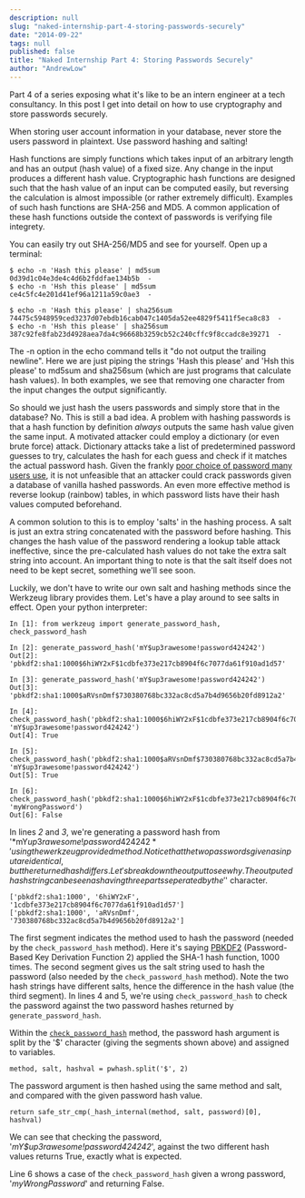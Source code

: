 ```yaml
---
description: null
slug: "naked-internship-part-4-storing-passwords-securely"
date: "2014-09-22"
tags: null
published: false
title: "Naked Internship Part 4: Storing Passwords Securely"
author: "AndrewLow"
---
```


Part 4 of a series exposing what it's like to be an intern engineer at a tech consultancy. In this post I get into detail on how to use cryptography and store passwords securely.

When storing user account information in your database, never store the users password in plaintext. Use password hashing and salting! 

Hash functions are simply functions which takes input of an arbitrary length and has an output (hash value) of a fixed size. Any change in the input produces a different hash value. Cryptographic hash functions are designed such that the hash value of an input can be computed easily, but reversing the calculation is almost impossible (or rather extremely difficult). Examples of such hash functions are SHA-256 and MD5. A common application of these hash functions outside the context of passwords is verifying file integrety.

You can easily try out SHA-256/MD5 and see for yourself. Open up a terminal:

    $ echo -n 'Hash this please' | md5sum
    0d39d1c04e3de4c4d6b2fddfae134b5b  -
    $ echo -n 'Hsh this please' | md5sum
    ce4c5fc4e201d41ef96a1211a59c0ae3  -
    
    $ echo -n 'Hash this please' | sha256sum
    74475c5948959ced3237d07ebdb16cab047c1405da52ee4829f5411f5eca8c83  -
    $ echo -n 'Hsh this please' | sha256sum
    387c92fe8fab23d4928aea7da4c96668b3259cb52c240cffc9f8ccadc8e39271  -


The -n option in the echo command tells it "do not output the trailing newline". Here we are just piping the strings 'Hash this please' and 'Hsh this please' to md5sum and sha256sum (which are just programs that calculate hash values). In both examples, we see that removing one character from the input changes the output significantly.

So should we just hash the users passwords and simply store that in the database? No. This is still a bad idea. A problem with hashing passwords is that a hash function by definition *always* outputs the same hash value given the same input. A motivated attacker could employ a dictionary (or even brute force) attack. Dictionary attacks take a list of predetermined password guesses to try, calculates the hash for each guess and check if it matches the actual password hash. Given the frankly [poor choice of password many users use](http://splashdata.com/press/worstpasswords2013.htm), it is not unfeasible that an attacker could crack passwords given a database of vanilla hashed passwords. An even more effective method is reverse lookup (rainbow) tables, in which password lists have their hash values computed beforehand.

A common solution to this is to employ 'salts' in the hashing process. A salt is just an extra string concatenated with the password before hashing. This changes the hash value of the password rendering a lookup table attack ineffective, since the pre-calculated hash values do not take the extra salt string into account. An important thing to note is that the salt itself does not need to be kept secret, something we'll see soon. 

Luckily, we don't have to write our own salt and hashing methods since the Werkzeug library provides them. Let's have a play around to see salts in effect. Open your python interpreter:

    In [1]: from werkzeug import generate_password_hash, check_password_hash
    
    In [2]: generate_password_hash('mY$up3rawesome!password424242')
    Out[2]: 'pbkdf2:sha1:1000$6hiWY2xF$1cdbfe373e217cb8904f6c7077da61f910ad1d57'
    
    In [3]: generate_password_hash('mY$up3rawesome!password424242')
    Out[3]: 'pbkdf2:sha1:1000$aRVsnDmf$730380768bc332ac8cd5a7b4d9656b20fd8912a2'
    
    In [4]: check_password_hash('pbkdf2:sha1:1000$6hiWY2xF$1cdbfe373e217cb8904f6c7077da61f910ad1d57', 'mY$up3rawesome!password424242')
    Out[4]: True
    
    In [5]: check_password_hash('pbkdf2:sha1:1000$aRVsnDmf$730380768bc332ac8cd5a7b4d9656b20fd8912a2', 'mY$up3rawesome!password424242')
    Out[5]: True
    
    In [6]: check_password_hash('pbkdf2:sha1:1000$6hiWY2xF$1cdbfe373e217cb8904f6c7077da61f910ad1d57', 'myWrongPassword')
    Out[6]: False

In lines *2* and *3*, we're generating a password hash from '*mY$up3rawesome!password424242*' using the werkzeug provided method.
Notice that the two passwords given as input are identical, but the returned hash differs. Let's break down the output to see why. The outputed hash string can be seen as having three parts seperated by the '$' character.

	['pbkdf2:sha1:1000', '6hiWY2xF', '1cdbfe373e217cb8904f6c7077da61f910ad1d57']
	['pbkdf2:sha1:1000', 'aRVsnDmf', '730380768bc332ac8cd5a7b4d9656b20fd8912a2']

The first segment indicates the method used to hash the password (needed by the `check_password_hash` method). Here it's saying [PBKDF2](http://en.wikipedia.org/wiki/PBKDF2) (Password-Based Key Derivation Function 2) applied the SHA-1 hash function, 1000 times.
The second segment gives us the salt string used to hash the password (also needed by the `check_password_hash` method). Note the two hash strings have different salts, hence the difference in the hash value (the third segment).
In lines 4 and 5, we're using `check_password_hash` to check the password against the two password hashes returned by `generate_password_hash`.

Within the [`check_password_hash`](https://github.com/mitsuhiko/werkzeug/blob/master/werkzeug/security.py#L233-247) method, the password hash argument is split by the '$' character (giving the segments shown above) and assigned to variables.

`method, salt, hashval = pwhash.split('$', 2)`

The password argument is then hashed using the same method and salt, and compared with the given password hash value.

`return safe_str_cmp(_hash_internal(method, salt, password)[0], hashval)`

We can see that checking the password, '*mY$up3rawesome!password424242*', against the two different hash values returns True, exactly what is expected.

Line 6 shows a case of the `check_password_hash` given a wrong password, '*myWrongPassword*' and returning False.